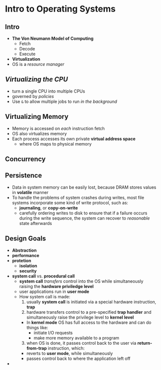 # Intro to Operating Systems

## Intro

- **The Von Neumann Model of Computing**
  - Fetch
  - Decode
  - Execute
- **Virtualization**
- OS is a _resource manager_

## _Virtualizing the CPU_

- turn a single CPU into multiple CPUs
- governed by _policies_
- Use `&` to allow multiple jobs to run _in the background_

## Virtualizing Memory

- Memory is accessed on _each_ instruction fetch
- OS also virtualizes memory
- Each process accesses its own private **virtual address space**
  - where OS maps to physical memory

## Concurrency

## Persistence

- Data in system memory can be easily lost, because DRAM stores values in **volatile** manner
- To handle the problems of system crashes during writes, most file systems incorporate some kind of write protocol, such as:
  - **journaling**, or **copy-on-write**
  - carefully ordering writes to disk to ensure that if a failure occurs during the write sequence, the system can recover to _reasonable_ state afterwards

## Design Goals

- **Abstraction**
- **performance**
- **protetion**
  - **isolation**
  - **security**
- **system call** vs. **procedural call**
  - **system call** _transfers_ control into the OS while simultaneously raising the **hardware priviledge level**
  - user applications run in **user mode**
  - How system call is made:
    1. usually **system call** is initiated via a special hardware instruction, **trap**
    2. hardware transfers control to a pre-specified **trap handler** and simultaneously raise the privilege level to **kernel level**
    - In **kernel mode** OS has full access to the hardware and can do things like:
      - initiate I/O requests
      - make more memory available to a program
    3. when OS is done, it passes control back to the user via **return-from-trap** instruction, which:
    - reverts to **user mode**, while simultaneously
    - passes control back to where the application left off
-
